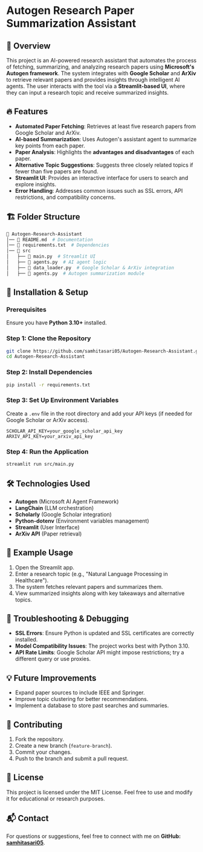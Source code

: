 # Autogen Research Paper Summarization Assistant

## 📌 Overview
This project is an AI-powered research assistant that automates the process of fetching, summarizing, and analyzing research papers using **Microsoft's Autogen framework**. The system integrates with **Google Scholar** and **ArXiv** to retrieve relevant papers and provides insights through intelligent AI agents. The user interacts with the tool via a **Streamlit-based UI**, where they can input a research topic and receive summarized insights.

## 🔥 Features
- **Automated Paper Fetching**: Retrieves at least five research papers from Google Scholar and ArXiv.
- **AI-based Summarization**: Uses Autogen's assistant agent to summarize key points from each paper.
- **Paper Analysis**: Highlights the **advantages and disadvantages** of each paper.
- **Alternative Topic Suggestions**: Suggests three closely related topics if fewer than five papers are found.
- **Streamlit UI**: Provides an interactive interface for users to search and explore insights.
- **Error Handling**: Addresses common issues such as SSL errors, API restrictions, and compatibility concerns.

## 🏗️ Folder Structure
```bash
📂 Autogen-Research-Assistant
│── 📄 README.md  # Documentation
│── 📄 requirements.txt  # Dependencies
│── 📂 src
│   ├── 📄 main.py  # Streamlit UI
│   ├── 📄 agents.py  # AI agent logic
│   ├── 📄 data_loader.py  # Google Scholar & ArXiv integration
│   ├── 📄 agents.py  # Autogen summarization module
```

## 🚀 Installation & Setup
### Prerequisites
Ensure you have **Python 3.10+** installed.

### Step 1: Clone the Repository
```sh
git clone https://github.com/samhitasari05/Autogen-Research-Assistant.git
cd Autogen-Research-Assistant
```

### Step 2: Install Dependencies
```sh
pip install -r requirements.txt
```

### Step 3: Set Up Environment Variables
Create a `.env` file in the root directory and add your API keys (if needed for Google Scholar or ArXiv access).
```env
SCHOLAR_API_KEY=your_google_scholar_api_key
ARXIV_API_KEY=your_arxiv_api_key
```

### Step 4: Run the Application
```sh
streamlit run src/main.py
```

## 🛠️ Technologies Used
- **Autogen** (Microsoft AI Agent Framework)
- **LangChain** (LLM orchestration)
- **Scholarly** (Google Scholar integration)
- **Python-dotenv** (Environment variables management)
- **Streamlit** (User Interface)
- **ArXiv API** (Paper retrieval)

## 🧐 Example Usage
1. Open the Streamlit app.
2. Enter a research topic (e.g., "Natural Language Processing in Healthcare").
3. The system fetches relevant papers and summarizes them.
4. View summarized insights along with key takeaways and alternative topics.

## 🐞 Troubleshooting & Debugging
- **SSL Errors**: Ensure Python is updated and SSL certificates are correctly installed.
- **Model Compatibility Issues**: The project works best with Python 3.10.
- **API Rate Limits**: Google Scholar API might impose restrictions; try a different query or use proxies.

## 💡 Future Improvements
- Expand paper sources to include IEEE and Springer.
- Improve topic clustering for better recommendations.
- Implement a database to store past searches and summaries.

## 🤝 Contributing
1. Fork the repository.
2. Create a new branch (`feature-branch`).
3. Commit your changes.
4. Push to the branch and submit a pull request.

## 📜 License
This project is licensed under the MIT License. Feel free to use and modify it for educational or research purposes.

## 📬 Contact
For questions or suggestions, feel free to connect with me on **GitHub: [samhitasari05](https://github.com/samhitasari05)**.
